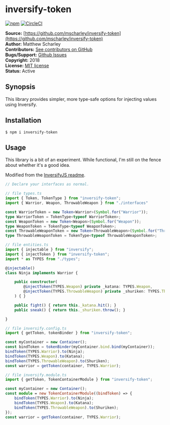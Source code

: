 # inversify-token

[![npm](https://img.shields.io/npm/v/inversify-token.svg)](https://www.npmjs.com/package/inversify-token)
[![CircleCI](https://img.shields.io/circleci/project/github/mscharley/inversify-token.svg)](https://circleci.com/gh/mscharley/inversify-token)

**Source:** [https://github.com/mscharley/inversify-token](https://github.com/mscharley/inversify-token)  
**Author:** Matthew Scharley  
**Contributors:** [See contributors on GitHub][gh-contrib]  
**Bugs/Support:** [Github Issues][gh-issues]  
**Copyright:** 2018  
**License:** [MIT license][license]  
**Status:** Active

## Synopsis

This library provides simpler, more type-safe options for injecting values using Inversify.

## Installation

    $ npm i inversify-token

## Usage

This library is a bit of an experiment. While functional, I'm still on the fence about whether it's a good idea.

Modified from the [InversifyJS readme](inversify-readme).

```ts
// Declare your interfaces as normal.

// file types.ts
import { Token, TokenType } from "inversify-token";
import { Warrior, Weapon, ThrowableWeapon } from "./interfaces"

const WarriorToken = new Token<Warrior>(Symbol.for("Warrior"));
type WarriorToken = TokenType<typeof WarriorToken>;
const WeaponToken = new Token<Weapon>(Symbol.for("Weapon"));
type WeaponToken = TokenType<typeof WeaponToken>;
const ThrowableWeaponToken = new Token<ThrowableWeapon>(Symbol.for("ThrowableWeapon"));
type ThrowableWeaponToken = TokenType<typeof ThrowableWeaponToken>;

// file entities.ts
import { injectable } from "inversify";
import { injectToken } from "inversify-token";
import * as TYPES from "./types";

@injectable()
class Ninja implements Warrior {

    public constructor(
        @injectToken(TYPES.Weapon) private _katana: TYPES.Weapon,
        @injectToken(TYPES.ThrowableWeapon) private _shuriken: TYPES.ThrowableWeapon,
    ) { }

    public fight() { return this._katana.hit(); }
    public sneak() { return this._shuriken.throw(); }

}

// file inversify.config.ts
import { getToken, tokenBinder } from "inversify-token";

const myContainer = new Container();
const bindToken = tokenBinder(myContainer.bind.bind(myContainer));
bindToken(TYPES.Warrior).to(Ninja);
bindToken(TYPES.Weapon).to(Katana);
bindToken(TYPES.ThrowableWeapon).to(Shuriken);
const warrior = getToken(container, TYPES.Warrior);

// file inversify.module.ts
import { getToken, TokenContainerModule } from "inversify-token";

const myContainer = new Container();
const module = new TokenContainerModule((bindToken) => {
    bindToken(TYPES.Warrior).to(Ninja);
    bindToken(TYPES.Weapon).to(Katana);
    bindToken(TYPES.ThrowableWeapon).to(Shuriken);
});
const warrior = getToken(container, TYPES.Warrior);
```

  [gh-contrib]: https://github.com/mscharley/inversify-token/graphs/contributors
  [gh-issues]: https://github.com/mscharley/inversify-token/issues
  [license]: https://github.com/mscharley/inversify-token/blob/master/LICENSE
  [inversify-readme]: https://github.com/inversify/InversifyJS#the-basics
